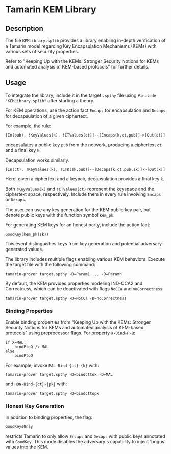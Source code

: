 # Tamarin KEM Library

## Description

The file `KEMLibrary.splib` provides a library enabling in-depth verification of a Tamarin model regarding Key Encapsulation Mechanisms (KEMs) with various sets of security properties.

Refer to "Keeping Up with the KEMs: Stronger Security Notions for KEMs and automated analysis of KEM-based protocols" for further details.

## Usage

To integrate the library, include it in the target `.spthy` file using `#include "KEMLibrary.splib"` after starting a theory.

For KEM operations, use the action fact `Encaps` for encapsulation and `Decaps` for decapsulation of a given ciphertext.

For example, the rule:

```
[In(pub), !KeyValues(k), !CTValues(ct)]--[Encaps(k,ct,pub)]->[Out(ct)]
```

encapsulates a public key `pub` from the network, producing a ciphertext `ct` and a final key `k`.

Decapsulation works similarly:

```
[In(ct), !KeyValues(k), !LTK(sk,pub)]--[Decaps(k,ct,pub,sk)]->[Out(k)]
```

Here, given a ciphertext and a keypair, decapsulation provides a final key `k`.

Both `!KeyValues(k)` and `!CTValues(ct)` represent the keyspace and the ciphertext space, respectively. Include them in every rule involving `Encaps` or `Decaps`.

The user can use any key generation for the KEM public key pair, but denote public keys with the function symbol `kem_pk`.

For generating KEM keys for an honest party, include the action fact:

```
GoodKey(kem_pk(sk))
```

This event distinguishes keys from key generation and potential adversary-generated values.

The library includes multiple flags enabling various KEM behaviors. Execute the target file with the following command:

```
tamarin-prover target.spthy -D=Param1 ... -D=Paramn
```

By default, the KEM provides properties modeling IND-CCA2 and Correctness, which can be deactivated with flags `NoCCa` and `noCorrectness`.

```
tamarin-prover target.spthy -D=NoCCa -D=noCorrectness
```

### Binding Properties

Enable binding properties from "Keeping Up with the KEMs: Stronger Security Notions for KEMs and automated analysis of KEM-based protocols" using preprocessor flags. For property `X-Bind-P-Q`:

```
if X=MAL:
    bindPtoQ /\ MAL
else 
    bindPtoQ
```

For example, invoke `MAL-Bind-{ct}-{k}` with:

```
tamarin-prover target.spthy -D=bindcttok -D=MAL
```

and `HON-Bind-{ct}-{pk}` with:

```
tamarin-prover target.spthy -D=bindcttopk
```

### Honest Key Generation

In addition to binding properties, the flag:

```
GoodKeysOnly
```

restricts Tamarin to only allow `Encaps` and `Decaps` with public keys annotated with `GoodKey`. This mode disables the adversary's capability to inject 'bogus' values into the KEM.
